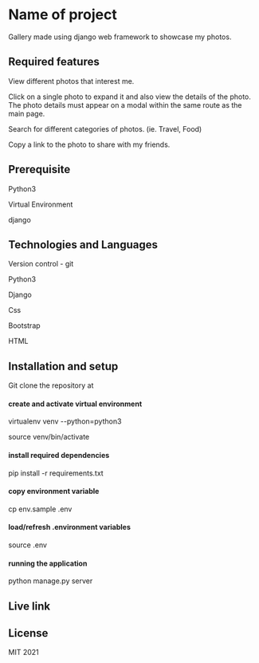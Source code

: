 # Name of project

Gallery made using django web framework to showcase my photos.

## Required features


View different photos that interest me.


Click on a single photo to expand it and also view the details of the photo. The photo details must appear on a modal within the same route as the main page.


Search for different categories of photos. (ie. Travel, Food)


Copy a link to the photo to share with my friends.


## Prerequisite

Python3

Virtual Environment

django

## Technologies and Languages

Version control - git 

Python3

Django

Css 

Bootstrap

HTML

## Installation and setup

Git clone the repository at 


#### create and activate virtual environment

virtualenv venv --python=python3

source venv/bin/activate

#### install required dependencies

pip install -r requirements.txt

#### copy environment variable

cp env.sample .env

#### load/refresh .environment variables

source .env

#### running the application

python manage.py server

## Live link




## License

MIT 2021


